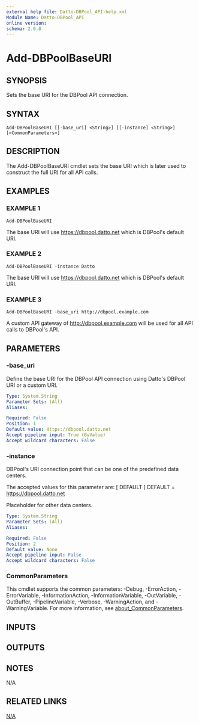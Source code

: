 ```yaml
---
external help file: Datto-DBPool_API-help.xml
Module Name: Datto-DBPool_API
online version:
schema: 2.0.0
---
```


# Add-DBPoolBaseURI

## SYNOPSIS
Sets the base URI for the DBPool API connection.

## SYNTAX

```
Add-DBPoolBaseURI [[-base_uri] <String>] [[-instance] <String>] [<CommonParameters>]
```

## DESCRIPTION
The Add-DBPoolBaseURI cmdlet sets the base URI which is later used
to construct the full URI for all API calls.

## EXAMPLES

### EXAMPLE 1
```
Add-DBPoolBaseURI
```

The base URI will use https://dbpool.datto.net which is DBPool's default URI.

### EXAMPLE 2
```
Add-DBPoolBaseURI -instance Datto
```

The base URI will use https://dbpool.datto.net which is DBPool's default URI.

### EXAMPLE 3
```
Add-DBPoolBaseURI -base_uri http://dbpool.example.com
```

A custom API gateway of http://dbpool.example.com will be used for all API calls to DBPool's API.

## PARAMETERS

### -base_uri
Define the base URI for the DBPool API connection using Datto's DBPool URI or a custom URI.

```yaml
Type: System.String
Parameter Sets: (All)
Aliases:

Required: False
Position: 1
Default value: Https://dbpool.datto.net
Accept pipeline input: True (ByValue)
Accept wildcard characters: False
```

### -instance
DBPool's URI connection point that can be one of the predefined data centers.

The accepted values for this parameter are:
\[ DEFAULT \]
    DEFAULT = https://dbpool.datto.net

Placeholder for other data centers.

```yaml
Type: System.String
Parameter Sets: (All)
Aliases:

Required: False
Position: 2
Default value: None
Accept pipeline input: False
Accept wildcard characters: False
```

### CommonParameters
This cmdlet supports the common parameters: -Debug, -ErrorAction, -ErrorVariable, -InformationAction, -InformationVariable, -OutVariable, -OutBuffer, -PipelineVariable, -Verbose, -WarningAction, and -WarningVariable. For more information, see [about_CommonParameters](http://go.microsoft.com/fwlink/?LinkID=113216).

## INPUTS

## OUTPUTS

## NOTES
N/A

## RELATED LINKS

[N/A]()

